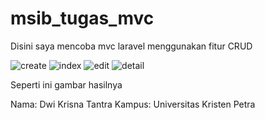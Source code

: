 # msib_tugas_mvc
Disini saya mencoba mvc laravel menggunakan fitur CRUD


![create](https://user-images.githubusercontent.com/113964786/223437243-20773b32-556a-4684-b242-c906e9699869.png)
![index](https://user-images.githubusercontent.com/113964786/223437258-4c3cfef2-0965-4a7e-9132-fa1547719c0b.png)
![edit](https://user-images.githubusercontent.com/113964786/223437262-64b0cf49-f636-4ba0-a892-63b68696366f.png)
![detail](https://user-images.githubusercontent.com/113964786/223437267-3c1fb38b-8dc0-4474-9da4-184c5877fce7.png)

Seperti ini gambar hasilnya

Nama: Dwi Krisna Tantra
Kampus: Universitas Kristen Petra
